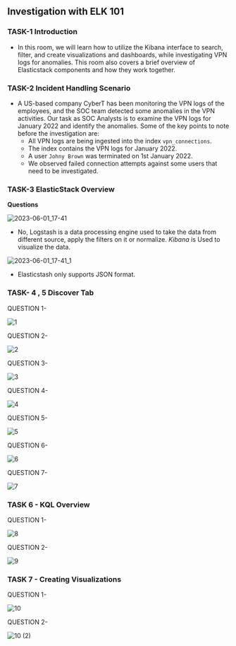 ## Investigation with ELK 101

### TASK-1  Introduction
  
  - In this room, we will learn how to utilize the Kibana interface to search, filter, and create visualizations and dashboards, while investigating VPN logs for anomalies. This room also covers a brief overview of Elasticstack components and how they work together.

### TASK-2 Incident Handling Scenario

  - A US-based company CyberT has been monitoring the VPN logs of the employees, and the SOC team detected some anomalies in the VPN activities. Our task as SOC Analysts is to examine the VPN logs for January 2022 and identify the anomalies. Some of the key points to note before the investigation are:
    - All VPN logs are being ingested into the index `vpn_connections`.
    - The index contains the VPN logs for January 2022.
    - A user `Johny Brown` was terminated on 1st January 2022.
    - We observed failed connection attempts against some users that need to be investigated.
 
### TASK-3 ElasticStack Overview
  
**Questions**

![2023-06-01_17-41](https://github.com/rahulr98/TryHackMe/assets/116432525/1d23a3c5-7256-4486-81ae-a3d6f4b897fb)
  
  - No, Logstash is a data processing engine used to take the data from different source, apply the filters on it or normalize. *Kibana* is Used to visualize the data.
  
![2023-06-01_17-41_1](https://github.com/rahulr98/TryHackMe/assets/116432525/f6815980-a2d7-436a-9758-5bbca6dca1de)

 -  Elasticstash only supports JSON format.
 
 ### TASK- 4 , 5 Discover Tab
 
QUESTION 1-
  
 ![1](https://github.com/rahulr98/TryHackMe/assets/116432525/ec48b1ce-312b-4567-9e74-f74a523846b1)

QUESTION 2-

![2](https://github.com/rahulr98/TryHackMe/assets/116432525/a0809862-5555-4a1c-982d-2e46d4c89f8c)

QUESTION 3-

![3](https://github.com/rahulr98/TryHackMe/assets/116432525/4ca70b3b-77b5-4c84-ab3a-25cf5a8d1c1d)

QUESTION 4-

![4](https://github.com/rahulr98/TryHackMe/assets/116432525/3c4c597f-39b2-4ae9-9a4b-ab35562b4ef9)

QUESTION 5-

![5](https://github.com/rahulr98/TryHackMe/assets/116432525/ef059241-2ed0-4917-8ff2-e65ce4002e7d)

QUESTION 6-

![6](https://github.com/rahulr98/TryHackMe/assets/116432525/65624bba-8504-45b1-ae6c-5bf16666f168)

QUESTION 7-

![7](https://github.com/rahulr98/TryHackMe/assets/116432525/8526ceae-63b0-4940-a169-0cd10adc88bb)

### TASK 6 - KQL Overview

QUESTION 1-

![8](https://github.com/rahulr98/TryHackMe/assets/116432525/0aa5d8df-ccc1-4962-96f2-a6275071f277)

QUESTION 2-

![9](https://github.com/rahulr98/TryHackMe/assets/116432525/e8dfdfe9-4f62-4ce3-be8e-6b447d25e59f)

### TASK 7 - Creating Visualizations

QUESTION 1-

![10](https://github.com/rahulr98/TryHackMe/assets/116432525/d9a25562-6665-48a2-a66e-d663ff33c786)

QUESTION 2-

![10 (2)](https://github.com/rahulr98/TryHackMe/assets/116432525/429e56b0-940f-4894-84ea-6b6b6598f5b2)


